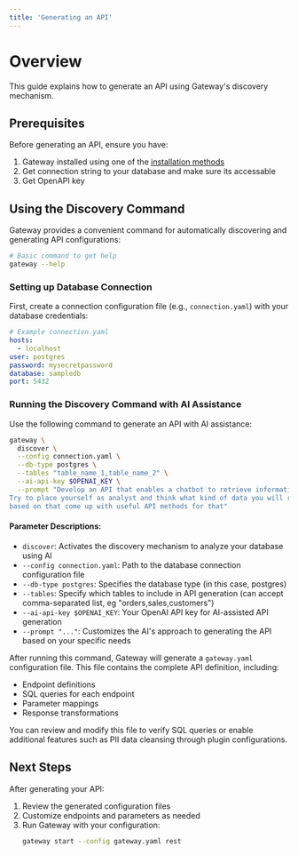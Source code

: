 ```yaml
---
title: 'Generating an API'
---
```


# Overview

This guide explains how to generate an API using Gateway's discovery mechanism.

## Prerequisites

Before generating an API, ensure you have:

1. Gateway installed using one of the [installation methods](./installation)
2. Get connection string to your database and make sure its accessable
3. Get OpenAPI key

## Using the Discovery Command

Gateway provides a convenient command for automatically discovering and generating API configurations:

```bash
# Basic command to get help
gateway --help
```

### Setting up Database Connection

First, create a connection configuration file (e.g., `connection.yaml`) with your database credentials:

```yaml
# Example connection.yaml
hosts:
  - localhost
user: postgres
password: mysecretpassword
database: sampledb
port: 5432
```

### Running the Discovery Command with AI Assistance

Use the following command to generate an API with AI assistance:

```bash
gateway \
  discover \
  --config connection.yaml \
  --db-type postgres \
  --tables "table_name_1,table_name_2" \
  --ai-api-key $OPENAI_KEY \
  --prompt "Develop an API that enables a chatbot to retrieve information about data. \
Try to place yourself as analyst and think what kind of data you will require, \
based on that come up with useful API methods for that"
```

#### Parameter Descriptions:

- `discover`: Activates the discovery mechanism to analyze your database using AI
- `--config connection.yaml`: Path to the database connection configuration file
- `--db-type postgres`: Specifies the database type (in this case, postgres)
- `--tables`: Specify which tables to include in API generation (can accept comma-separated list, eg "orders,sales,customers")
- `--ai-api-key $OPENAI_KEY`: Your OpenAI API key for AI-assisted API generation
- `--prompt "..."`: Customizes the AI's approach to generating the API based on your specific needs

After running this command, Gateway will generate a `gateway.yaml` configuration file. This file contains the complete API definition, including:

- Endpoint definitions
- SQL queries for each endpoint
- Parameter mappings
- Response transformations

You can review and modify this file to verify SQL queries or enable additional features such as PII data cleansing through plugin configurations.

## Next Steps

After generating your API:

1. Review the generated configuration files
2. Customize endpoints and parameters as needed
3. Run Gateway with your configuration:
   ```bash
   gateway start --config gateway.yaml rest
   ```
